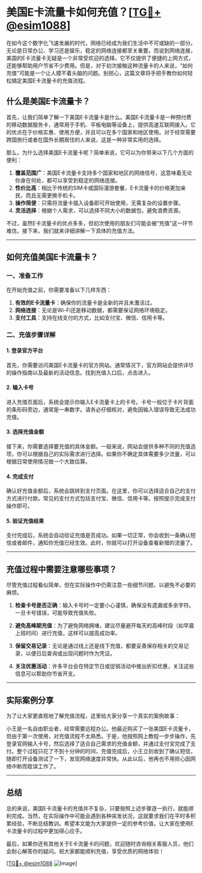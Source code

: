 # 美国E卡流量卡如何充值？[[TG💪+ @esim1088](https://t.me/s/esim1088)]

在如今这个数字化飞速发展的时代，网络已经成为我们生活中不可或缺的一部分。无论是日常办公、学习还是娱乐，稳定的网络连接都至关重要。而说到网络连接，美国的E卡流量卡无疑是一个非常受欢迎的选择。它不仅提供了便捷的上网方式，还能够帮助用户节省不少费用。但是，对于初次接触这种流量卡的人来说，“如何充值”可能是一个让人摸不着头脑的问题。别担心，这篇文章将手把手教你如何轻松搞定美国E卡流量卡的充值流程。

## 什么是美国E卡流量卡？

首先，让我们简单了解一下美国E卡流量卡是什么。美国E卡流量卡是一种预付费的移动数据服务卡，通常用于手机、平板电脑等设备上，提供高速互联网接入。它的优点在于价格实惠、使用方便，并且可以在多个国家和地区使用。对于经常需要跨国旅行或者在国外长期居住的人来说，这是一种非常实用的选择。

那么，为什么选择美国E卡流量卡呢？简单来说，它可以为你带来以下几个方面的便利：

1. **覆盖范围广**：美国E卡流量卡支持多个国家和地区的网络信号，这意味着无论你身在何处，都可以享受到稳定的网络连接。
2. **性价比高**：相比于传统的SIM卡或国际漫游套餐，E卡流量卡的价格更加亲民，而且无需更换手机卡。
3. **操作简便**：只需将流量卡插入设备即可开始使用，无需复杂的设置步骤。
4. **灵活选择**：根据个人需求，可以选择不同大小的数据包，避免浪费资源。

不过，虽然E卡流量卡的优点多多，但初次使用的朋友们可能会被“充值”这一环节难住。接下来，我们就来详细讲解一下具体的充值方法。

---

## 如何充值美国E卡流量卡？

### 一、准备工作

在开始充值之前，你需要准备以下几样东西：

1. **有效的E卡流量卡**：确保你的流量卡是全新的并且未激活过。
2. **网络连接**：无论是Wi-Fi还是移动数据，都需要保证网络环境稳定。
3. **支付工具**：支持在线支付的方式，比如支付宝、微信、信用卡等。

### 二、充值步骤详解

#### 1. 登录官方平台

首先，你需要访问美国E卡流量卡的官方网站。通常情况下，官方网站会提供详尽的操作指南以及最新的活动信息。找到充值入口后，点击进入。

#### 2. 输入卡号

进入充值页面后，系统会提示你输入E卡流量卡上的卡号。卡号一般位于卡片背面的条形码旁边，通常是一串数字。请务必仔细核对，避免因输入错误导致无法成功充值。

#### 3. 选择充值金额

接下来，你需要选择要充值的具体金额。一般来说，网站会提供多种不同的充值选项，你可以根据自己的实际需求进行选择。如果你不确定具体需要多少流量，可以根据日常使用情况做一个大致估算。

#### 4. 完成支付

确认好充值金额后，系统会跳转到支付页面。在这里，你可以选择适合自己的支付方式进行付款。常见的支付方式包括支付宝、微信、信用卡等。按照提示完成支付操作即可。

#### 5. 验证充值结果

支付完成后，系统会自动验证充值是否成功。如果一切正常，你会收到一条确认短信或者邮件，通知你充值已经生效。此时，你就可以打开设备查看新增的流量了。

---

## 充值过程中需要注意哪些事项？

尽管充值过程看似简单，但在实际操作中仍需注意一些细节问题，以避免不必要的麻烦。

1. **检查卡号是否正确**：输入卡号时一定要小心谨慎，确保没有遗漏或多余字符。一旦卡号错误，可能导致充值失败。
   
2. **避免高峰期充值**：为了避免网络拥堵，建议尽量避开每天的高峰时段（如早晨上班时间）进行充值，这样可以提高成功率。

3. **保留交易记录**：无论是通过线上还是线下充值，都要妥善保存相关的交易记录，以便日后查询或出现问题时作为凭证。

4. **关注优惠活动**：许多平台会在特定节日或促销活动中推出折扣优惠，关注这些信息可以帮助你节省开支。

---

## 实际案例分享

为了让大家更直观地了解充值流程，这里给大家分享一个真实的案例故事：

小王是一名自由职业者，经常需要远程办公。他最近购买了一张美国E卡流量卡，但由于第一次使用，对充值流程不太熟悉。于是，他按照网上教程一步步操作，先登录官网输入卡号，然后选择了适合自己需求的充值金额，并通过支付宝完成了支付。整个过程只花了不到十分钟的时间，充值完成后，小王立刻收到了确认短信，随即打开设备测试了一下，发现网络速度非常快。从此以后，他再也不用担心因网络中断而耽误工作了。

---

## 总结

总的来说，美国E卡流量卡的充值并不复杂，只要按照上述步骤逐一执行，就能顺利完成。当然，在实际操作中可能会遇到各种突发状况，这就要求我们在平时多积累经验，不断总结教训。希望本文能为大家提供一定的参考价值，让大家在使用E卡流量卡的过程中更加得心应手。

最后，如果你还有其他关于E卡流量卡的问题，欢迎随时咨询相关客服人员，他们会耐心解答你的疑问。祝大家都能顺利充值，享受优质的网络体验！

[[TG💪+ @esim1088](https://t.me/s/esim1088) ![Image](https://i.postimg.cc/4NQfJmqS/Snipaste-2025-05-13-00-14-12.png)]